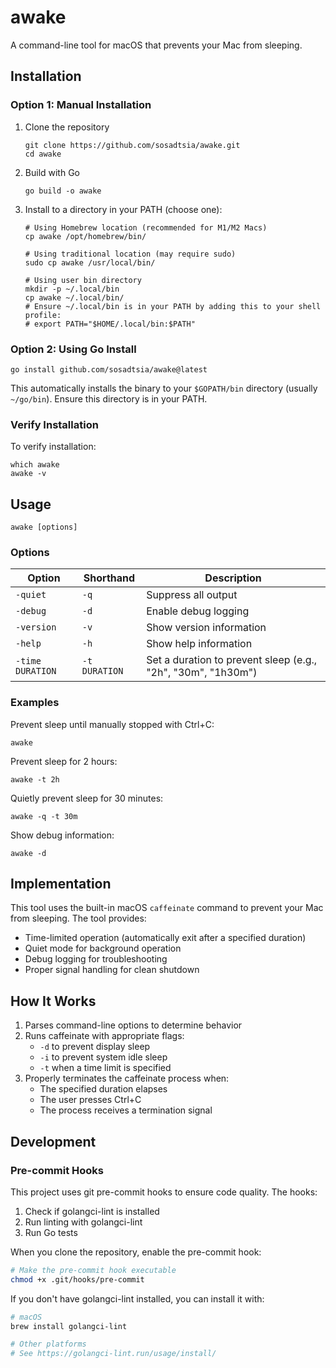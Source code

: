 # awake

A command-line tool for macOS that prevents your Mac from sleeping.

## Installation

### Option 1: Manual Installation

1. Clone the repository
   ```
   git clone https://github.com/sosadtsia/awake.git
   cd awake
   ```

2. Build with Go
   ```
   go build -o awake
   ```

3. Install to a directory in your PATH (choose one):
   ```
   # Using Homebrew location (recommended for M1/M2 Macs)
   cp awake /opt/homebrew/bin/

   # Using traditional location (may require sudo)
   sudo cp awake /usr/local/bin/

   # Using user bin directory
   mkdir -p ~/.local/bin
   cp awake ~/.local/bin/
   # Ensure ~/.local/bin is in your PATH by adding this to your shell profile:
   # export PATH="$HOME/.local/bin:$PATH"
   ```

### Option 2: Using Go Install
```
go install github.com/sosadtsia/awake@latest
```
This automatically installs the binary to your `$GOPATH/bin` directory (usually `~/go/bin`). Ensure this directory is in your PATH.

### Verify Installation

To verify installation:
```
which awake
awake -v
```

## Usage

```
awake [options]
```

### Options

| Option | Shorthand | Description |
|--------|-----------|-------------|
| `-quiet` | `-q` | Suppress all output |
| `-debug` | `-d` | Enable debug logging |
| `-version` | `-v` | Show version information |
| `-help` | `-h` | Show help information |
| `-time DURATION` | `-t DURATION` | Set a duration to prevent sleep (e.g., "2h", "30m", "1h30m") |

### Examples

Prevent sleep until manually stopped with Ctrl+C:
```
awake
```

Prevent sleep for 2 hours:
```
awake -t 2h
```

Quietly prevent sleep for 30 minutes:
```
awake -q -t 30m
```

Show debug information:
```
awake -d
```

## Implementation

This tool uses the built-in macOS `caffeinate` command to prevent your Mac from sleeping. The tool provides:

- Time-limited operation (automatically exit after a specified duration)
- Quiet mode for background operation
- Debug logging for troubleshooting
- Proper signal handling for clean shutdown

## How It Works

1. Parses command-line options to determine behavior
2. Runs caffeinate with appropriate flags:
   - `-d` to prevent display sleep
   - `-i` to prevent system idle sleep
   - `-t` when a time limit is specified
3. Properly terminates the caffeinate process when:
   - The specified duration elapses
   - The user presses Ctrl+C
   - The process receives a termination signal

## Development

### Pre-commit Hooks

This project uses git pre-commit hooks to ensure code quality. The hooks:

1. Check if golangci-lint is installed
2. Run linting with golangci-lint
3. Run Go tests

When you clone the repository, enable the pre-commit hook:

```bash
# Make the pre-commit hook executable
chmod +x .git/hooks/pre-commit
```

If you don't have golangci-lint installed, you can install it with:

```bash
# macOS
brew install golangci-lint

# Other platforms
# See https://golangci-lint.run/usage/install/
```
